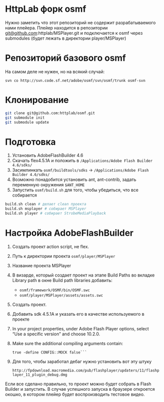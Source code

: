 HttpLab форк osmf
=================

Нужно заметить что этот репозиторий не содержит разрабатываемого нами плейера. Плейер находится в
репозитории git@github.com:httplab/MSPlayer.git и подключается к osmf через
submodules (будет лежать в директории player/MSPlayer)

# Репозиторий базового osmf
На самом деле не нужен, но на всякий случай:

`svn co http://svn.code.sf.net/adobe/osmf/svn/osmf/trunk osmf-svn`

# Клонирование

```bash
git clone git@github.com:httplab/osmf.git
git submodule init
git submodule update
```

# Подготовка

1. Установить AdobeFlashBuilder 4.6
2. Скачать flex4.5.1A и положить в `/Applications/Adobe Flash Builder 4.6/sdks/`
4. Засимлинкать `osmf/buildtools/sdks` -> `/Applications/Adobe Flash Builder 4.6/sdks/`
5. Возможно понадобится установить ant, ant-contrib, задать переменную окружения `$ANT_HOME`
6. Запустить `osmf/build.sh` для того, чтобы убедиться, что все собирается

```bash
build.sh clean # делает clean проекта
build.sh msplayer # собирает MSPlayer
build.sh player # собирает StrobeMediaPlayback
```

# Настройка AdobeFlashBuilder

1. Создать проект action script, не flex.
2. Путь к директории проекта `osmf/player/MSPlayer`
3. Название проекта MSPlayer
4. В визарде, который создает проект на этапе Build Paths во вкладке Library path
   в окне Build path libraries добавить:
   - `osmf/framework/OSMF/bin/OSMF.swc`
   - `osmf/player/MSPlayer/assets/assets.swc`
5. Создать проект.
6. Добавить sdk 4.5.1A и указать его в качестве используемого в проекте
6. In your project properties, under Adobe Flash Player options, select “Use a specific version” and choose 10.2.0.
7. Make sure the additional compiling arguments contain:

   ```-swf-version=11 -define CONFIG::LOGGING true -define CONFIG::FLASH_10_1 true -define CONFIG::PLATFORM
   true -define CONFIG::MOCK false```
8. Для того, чтобы заработал дебаг нужно установить вот эту штуку

    `http://fpdownload.macromedia.com/pub/flashplayer/updaters/11/flashplayer_11_plugin_debug.dmg`

Если все сделано правильно, то проект можно будет собрать в Flash Builder и запустить. В случае успешного
запуска в браузере откроется окошко, в котором плейер будет воспроизводить тестовое видео.


